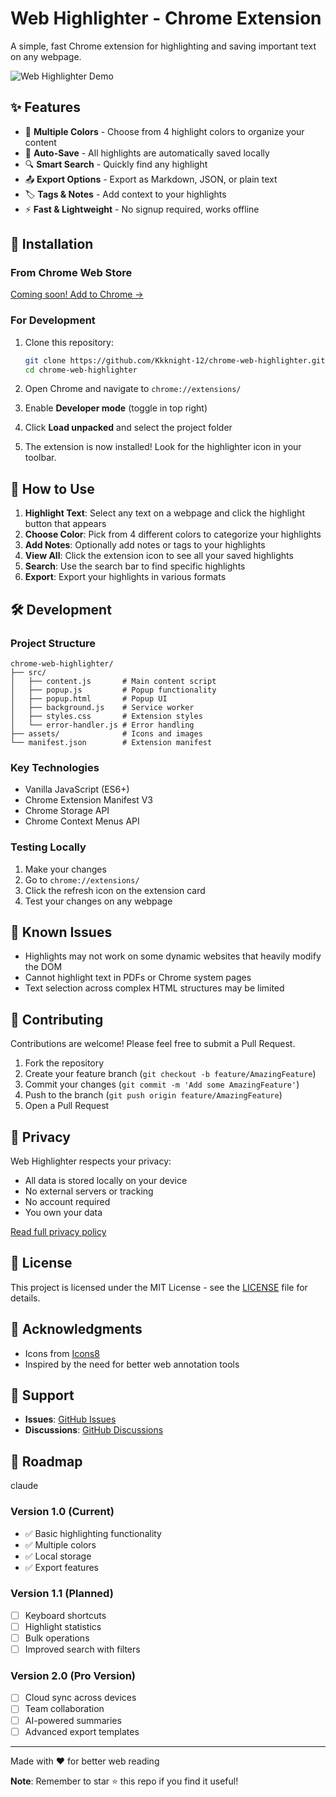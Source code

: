 # Web Highlighter - Chrome Extension

A simple, fast Chrome extension for highlighting and saving important text on any webpage.

![Web Highlighter Demo](assets/demo.gif)

## ✨ Features

- 🎨 **Multiple Colors** - Choose from 4 highlight colors to organize your content
- 💾 **Auto-Save** - All highlights are automatically saved locally
- 🔍 **Smart Search** - Quickly find any highlight
- 📤 **Export Options** - Export as Markdown, JSON, or plain text
- 🏷️ **Tags & Notes** - Add context to your highlights
- ⚡ **Fast & Lightweight** - No signup required, works offline

## 🚀 Installation

### From Chrome Web Store
[Coming soon! Add to Chrome →](#)

### For Development

1. Clone this repository:
   ```bash
   git clone https://github.com/Kkknight-12/chrome-web-highlighter.git
   cd chrome-web-highlighter
   ```

2. Open Chrome and navigate to `chrome://extensions/`

3. Enable **Developer mode** (toggle in top right)

4. Click **Load unpacked** and select the project folder

5. The extension is now installed! Look for the highlighter icon in your toolbar.

## 📖 How to Use

1. **Highlight Text**: Select any text on a webpage and click the highlight button that appears
2. **Choose Color**: Pick from 4 different colors to categorize your highlights
3. **Add Notes**: Optionally add notes or tags to your highlights
4. **View All**: Click the extension icon to see all your saved highlights
5. **Search**: Use the search bar to find specific highlights
6. **Export**: Export your highlights in various formats

## 🛠️ Development

### Project Structure
```
chrome-web-highlighter/
├── src/
│   ├── content.js       # Main content script
│   ├── popup.js         # Popup functionality
│   ├── popup.html       # Popup UI
│   ├── background.js    # Service worker
│   ├── styles.css       # Extension styles
│   └── error-handler.js # Error handling
├── assets/              # Icons and images
└── manifest.json        # Extension manifest
```

### Key Technologies
- Vanilla JavaScript (ES6+)
- Chrome Extension Manifest V3
- Chrome Storage API
- Chrome Context Menus API

### Testing Locally
1. Make your changes
2. Go to `chrome://extensions/`
3. Click the refresh icon on the extension card
4. Test your changes on any webpage

## 🐛 Known Issues

- Highlights may not work on some dynamic websites that heavily modify the DOM
- Cannot highlight text in PDFs or Chrome system pages
- Text selection across complex HTML structures may be limited

## 🤝 Contributing

Contributions are welcome! Please feel free to submit a Pull Request.

1. Fork the repository
2. Create your feature branch (`git checkout -b feature/AmazingFeature`)
3. Commit your changes (`git commit -m 'Add some AmazingFeature'`)
4. Push to the branch (`git push origin feature/AmazingFeature`)
5. Open a Pull Request

## 📝 Privacy

Web Highlighter respects your privacy:
- All data is stored locally on your device
- No external servers or tracking
- No account required
- You own your data

[Read full privacy policy](https://Kkknight-12.github.io/chrome-web-highlighter/privacy-policy)

## 📄 License

This project is licensed under the MIT License - see the [LICENSE](LICENSE) file for details.

## 🙏 Acknowledgments

- Icons from [Icons8](https://icons8.com)
- Inspired by the need for better web annotation tools

## 💬 Support

- **Issues**: [GitHub Issues](https://github.com/Kkknight-12/chrome-web-highlighter/issues)
- **Discussions**: [GitHub Discussions](https://github.com/Kkknight-12/chrome-web-highlighter/discussions)

## 🚀 Roadmap
claude
### Version 1.0 (Current)
- ✅ Basic highlighting functionality
- ✅ Multiple colors
- ✅ Local storage
- ✅ Export features

### Version 1.1 (Planned)
- [ ] Keyboard shortcuts
- [ ] Highlight statistics
- [ ] Bulk operations
- [ ] Improved search with filters

### Version 2.0 (Pro Version)
- [ ] Cloud sync across devices
- [ ] Team collaboration
- [ ] AI-powered summaries
- [ ] Advanced export templates

---

Made with ❤️ for better web reading

**Note**: Remember to star ⭐ this repo if you find it useful!